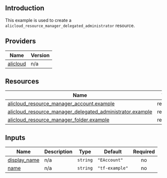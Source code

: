<!-- BEGIN_TF_DOCS -->
## Introduction

This example is used to create a `alicloud_resource_manager_delegated_administrator` resource.

## Providers

| Name | Version |
|------|---------|
| <a name="provider_alicloud"></a> [alicloud](#provider\_alicloud) | n/a |

## Resources

| Name | Type |
|------|------|
| [alicloud_resource_manager_account.example](https://registry.terraform.io/providers/aliyun/alicloud/latest/docs/resources/resource_manager_account) | resource |
| [alicloud_resource_manager_delegated_administrator.example](https://registry.terraform.io/providers/aliyun/alicloud/latest/docs/resources/resource_manager_delegated_administrator) | resource |
| [alicloud_resource_manager_folder.example](https://registry.terraform.io/providers/aliyun/alicloud/latest/docs/resources/resource_manager_folder) | resource |

## Inputs

| Name | Description | Type | Default | Required |
|------|-------------|------|---------|:--------:|
| <a name="input_display_name"></a> [display\_name](#input\_display\_name) | n/a | `string` | `"EAccount"` | no |
| <a name="input_name"></a> [name](#input\_name) | n/a | `string` | `"tf-example"` | no |
<!-- END_TF_DOCS -->    